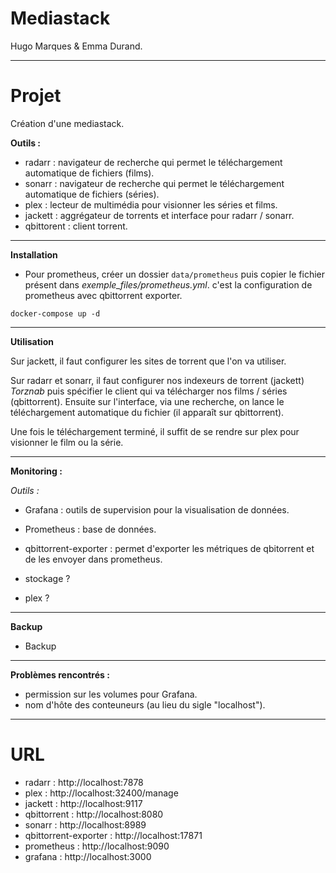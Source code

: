 # Mediastack

Hugo Marques & Emma Durand.
___

# Projet

Création d'une mediastack.

**Outils :**

* radarr : navigateur de recherche qui permet le téléchargement automatique de fichiers (films).
* sonarr : navigateur de recherche qui permet le téléchargement automatique de fichiers (séries).
* plex : lecteur de multimédia pour visionner les séries et films.
* jackett : aggrégateur de torrents et interface pour radarr / sonarr.
* qbittorent : client torrent.

___

**Installation**

* Pour prometheus, créer un dossier ```data/prometheus``` puis copier le fichier présent dans *exemple_files/prometheus.yml*. c'est la configuration de prometheus avec qbittorrent exporter. 

```
docker-compose up -d
```
___

**Utilisation**

Sur jackett, il faut configurer les sites de torrent que l'on va utiliser.

Sur radarr et sonarr, il faut configurer nos indexeurs de torrent (jackett) *Torznab* puis spécifier le client qui va télécharger nos films / séries (qbittorrent). Ensuite sur l'interface, via une recherche, on lance le téléchargement automatique du fichier (il apparaît sur qbittorrent).

Une fois le téléchargement terminé, il suffit de se rendre sur plex pour visionner le film ou la série.

___

**Monitoring :**

*Outils :*

* Grafana : outils de supervision pour la visualisation de données.
* Prometheus : base de données.
* qbittorrent-exporter : permet d'exporter les métriques de qbitorrent et de les envoyer dans prometheus.

* stockage ?
* plex ?

___

**Backup**

* Backup

___

**Problèmes rencontrés :**

- permission sur les volumes pour Grafana.
- nom d'hôte des conteuneurs (au lieu du sigle "localhost").

___

# URL

* radarr : http://localhost:7878
* plex : http://localhost:32400/manage
* jackett : http://localhost:9117
* qbittorrent : http://localhost:8080
* sonarr : http://localhost:8989
* qbittorrent-exporter : http://localhost:17871
* prometheus : http://localhost:9090
* grafana : http://localhost:3000
